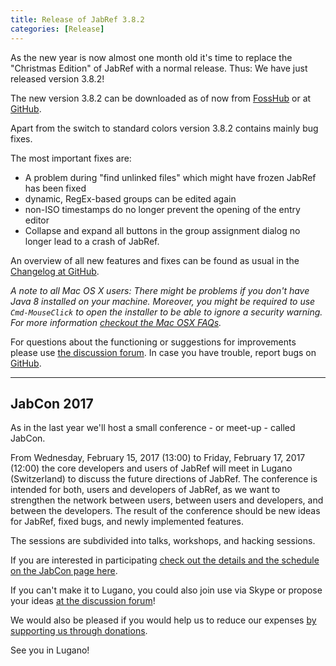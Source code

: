```yaml
---
title: Release of JabRef 3.8.2
categories: [Release]
---
```


As the new year is now almost one month old it's time to replace the "Christmas Edition" of JabRef with a normal release. Thus: We have just released version 3.8.2!

The new version 3.8.2 can be downloaded as of now from [FossHub](http://www.fosshub.com/JabRef.html) or at [GitHub](https://github.com/JabRef/jabref/releases/tag/v3.8.2).

Apart from the switch to standard colors version 3.8.2 contains mainly bug fixes.

The most important fixes are:

- A problem during "find unlinked files" which might have frozen JabRef has been fixed
- dynamic, RegEx-based groups can be edited again
- non-ISO timestamps do no longer prevent the opening of the entry editor
- Collapse and expand all buttons in the group assignment dialog no longer lead to a crash of JabRef.

An overview of all new features and fixes can be found as usual in the [Changelog at GitHub](https://github.com/JabRef/jabref/blob/v3.8.2/CHANGELOG.md).

*A note to all Mac OS X users: There might be problems if you don't have Java 8 installed on your machine.
Moreover, you might be required to use `Cmd-MouseClick` to open the installer to be able to ignore a security warning.
For more information [checkout the Mac OSX FAQs](https://help.jabref.org/en/FAQosx).*

For questions about the functioning or suggestions for improvements please use [the discussion forum](http://discourse.jabref.org).
In case you have trouble, report bugs on [GitHub](https://github.com/JabRef/jabref/issues).

---

## JabCon 2017

As in the last year we'll host a small conference - or meet-up - called JabCon.

From Wednesday, February 15, 2017 (13:00) to Friday, February 17, 2017 (12:00) the core developers and users of JabRef will meet in Lugano (Switzerland) to discuss the future directions of JabRef.
The conference is intended for both, users and developers of JabRef, as we want to strengthen the network between users, between users and developers, and between the developers. The result of the conference should be new ideas for JabRef, fixed bugs, and newly implemented features.

The sessions are subdivided into talks, workshops, and hacking sessions.

If you are interested in participating [check out the details and the schedule on the JabCon page here](http://jabcon.jabref.org/).

If you can't make it to Lugano, you could also join use via Skype or propose your ideas [at the discussion forum](http://discourse.jabref.org)!

We would also be pleased if you would help us to reduce our expenses [by supporting us through donations](https://www.jabref.org/#donations).

See you in Lugano!
